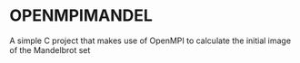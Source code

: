 # OPENMPIMANDEL
A simple C project that makes use of OpenMPI to calculate the initial image of the Mandelbrot set

